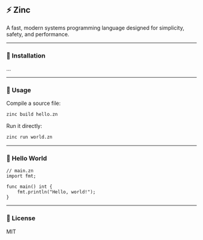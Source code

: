 ## ⚡ Zinc

A fast, modern systems programming language designed for simplicity, safety, and performance.

---

### 🔧 Installation
...

---

### 🚀 Usage

Compile a source file:

```bash
zinc build hello.zn
```

Run it directly:

```bash
zinc run world.zn
```

---

### 📝 Hello World

```zinc
// main.zn
import fmt;

func main() int {
    fmt.println("Hello, world!");
}
```

---

### 📜 License

MIT
